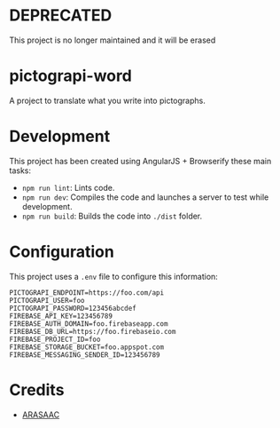 # DEPRECATED
This project is no longer maintained and it will be erased

# pictograpi-word
A project to translate what you write into pictographs.

# Development
This project has been created using AngularJS + Browserify these main tasks:
- ``npm run lint``: Lints code.
- ``npm run dev``: Compiles the code and launches a server to test while development.
- ``npm run build``: Builds the code into ``./dist`` folder.

# Configuration
This project uses a ``.env`` file to configure this information:

```
PICTOGRAPI_ENDPOINT=https://foo.com/api
PICTOGRAPI_USER=foo
PICTOGRAPI_PASSWORD=123456abcdef
FIREBASE_API_KEY=123456789
FIREBASE_AUTH_DOMAIN=foo.firebaseapp.com
FIREBASE_DB_URL=https://foo.firebaseio.com
FIREBASE_PROJECT_ID=foo
FIREBASE_STORAGE_BUCKET=foo.appspot.com
FIREBASE_MESSAGING_SENDER_ID=123456789
```

# Credits
- [ARASAAC](http://arasaac.org)

